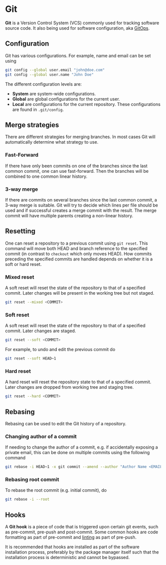 # Git

**Git** is a Version Control System (VCS) commonly used for tracking software
source code. It also being used for software configuration, aka
[GitOps](./configuration/gitops.md).

## Configuration

Git has various configurations. For example, name and email can be set using

```sh
git config --global user.email "john@doe.com"
git config --global user.name "John Doe"
```

The different configuration levels are:

- **System** are system-wide configurations.
- **Global** are global configurations for the current user.
- **Local** are configurations for the current repository. These configurations
  are found in `.git/config`.

## Merge strategies

There are different strategies for merging branches. In most cases Git will
automatically determine what strategy to use.

### Fast-Forward

If there have only been commits on one of the branches since the last common
commit, one can use fast-forward. Then the branches will be combined to one
common linear history.

### 3-way merge

If there are commits on several branches since the last common commit, a 3-way
merge is suitable. Git will try to decide which lines per file should be used
and if successful creates a merge commit with the result. The merge commit will
have multiple parents creating a non-linear history.

## Resetting

One can reset a repository to a previous commit using `git reset`. This command
will move both HEAD and branch reference to the specified commit (in contrast to
`checkout` which only moves HEAD). How commits preceding the specified commits
are handled depends on whether it is a soft or hard reset.

### Mixed reset

A soft reset will reset the state of the repository to that of a specified
commit. Later changes will be present in the working tree but not staged.

```sh
git reset --mixed <COMMIT>
```

### Soft reset

A soft reset will reset the state of the repository to that of a specified
commit. Later changes are staged.

```sh
git reset --soft <COMMIT>
```

For example, to undo and edit the previous commit do

```sh
git reset --soft HEAD~1
```

### Hard reset

A hard reset will reset the repository state to that of a specified commit.
Later changes are dropped from working tree and staging tree.

```sh
git reset --hard <COMMIT>
```

## Rebasing

Rebasing can be used to edit the Git history of a repository.

### Changing author of a commit

If needing to change the author of a commit, e.g. if accidentally exposing a
private email, this can be done on multiple commits using the following command

```sh
git rebase -i HEAD~1 -x git commit --amend --author "Author Name <EMAIL>" --no-edit
```

### Rebasing root commit

To rebase the root commit (e.g. initial commit), do

```sh
git rebase -i --root
```

## Hooks

A **Git hook** is a piece of code that is triggered upon certain git events,
such as pre-commit, pre-push and post-commit. Some common hooks are code
formatting as part of pre-commit and
[linting](../development/static_code_analysis.md) as part of pre-push.

It is recommended that hooks are installed as part of the software installation
process, preferably by the package manager itself such that the installation
process is deterministic and cannot be bypassed.
